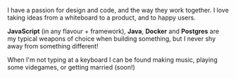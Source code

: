I have a passion for design and code, and the way they work together. I love taking ideas from a whiteboard to a product, and to happy users.

**JavaScript** (in any flavour + framework), **Java**, **Docker** and **Postgres** are my typical weapons of choice when building something, but I never shy away from something different!

When I'm not typing at a keyboard I can be found making music, playing some videgames, or getting married (soon!)
